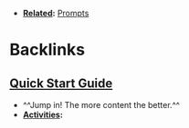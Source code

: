 - **[Related](<Related.md>):** [Prompts](<Prompts.md>)

# Backlinks
## [Quick Start Guide](<Quick Start Guide.md>)
- ^^Jump in! The more content the better.^^ 
- **[Activities](<Activities.md>):**

